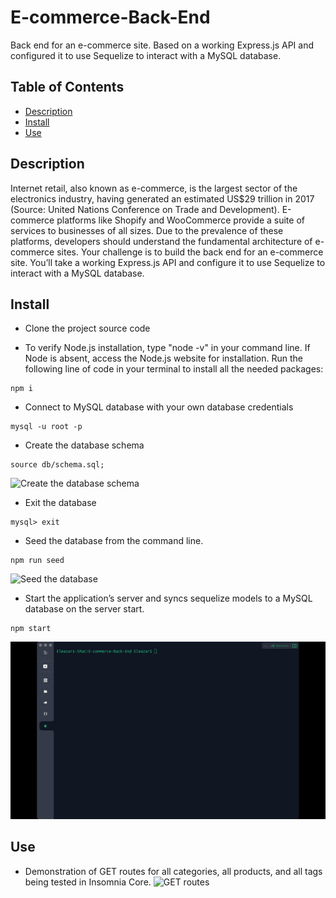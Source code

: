 # E-commerce-Back-End
Back end for an e-commerce site. Based on a working Express.js API and configured it to use Sequelize to interact with a MySQL database.

## Table of Contents
* [Description](#description)
* [Install](#install)
* [Use](#use)

## Description
Internet retail, also known as e-commerce, is the largest sector of the electronics industry, having generated an estimated US$29 trillion in 2017 (Source: United Nations Conference on Trade and Development). E-commerce platforms like Shopify and WooCommerce provide a suite of services to businesses of all sizes. Due to the prevalence of these platforms, developers should understand the fundamental architecture of e-commerce sites. Your challenge is to build the back end for an e-commerce site. You’ll take a working Express.js API and configure it to use Sequelize to interact with a MySQL database.

## Install
* Clone the project source code

* To verify Node.js installation, type "node -v" in your command line. If Node is absent, access the Node.js website for installation. Run the following line of code in your terminal to install all the needed packages: 
```
npm i 
```

* Connect to MySQL database with your own database credentials
```
mysql -u root -p
``` 

* Create the database schema
```
source db/schema.sql;
```
![Create the database schema](./imges/image1.gif)

* Exit the database
```
mysql> exit
```

* Seed the database from the command line.
```
npm run seed
```
![Seed the database](./imges/image2.gif)

* Start the application’s server and syncs sequelize models to a MySQL database on the server start.
```
npm start
```
![Start the application’s server](./imges/image3.gif)

## Use
* Demonstration of GET routes for all categories, all products, and all tags being tested in Insomnia Core.
![GET routes]()


